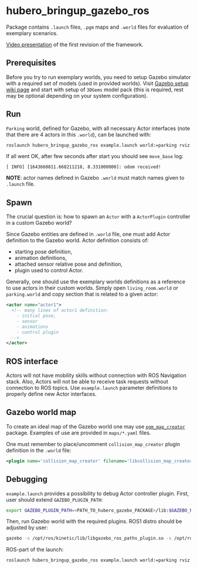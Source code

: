 # hubero_bringup_gazebo_ros

Package contains `.launch` files, `.pgm` maps and `.world` files for evaluation of exemplary scenarios.

[Video presentation](https://vimeo.com/397552304) of the first revision of the framework.

## Prerequisites

Before you try to run exemplary worlds, you need to setup Gazebo simulator with a required set of models (used in provided worlds). Visit [Gazebo setup wiki page](https://github.com/rayvburn/hubero/wiki/Gazebo-setup) and start with setup of `3DGems` model pack (this is required, rest may be optional depending on your system configuration).

## Run

`Parking` world, defined for Gazebo, with all necessary Actor interfaces (note that there are 4 actors in this `.world`), can be launched with:

```bash
roslaunch hubero_bringup_gazebo_ros example.launch world:=parking rviz:=true
```

If all went OK, after few seconds after start you should see `move_base` log:

```console
[ INFO] [1643660811.668211218, 8.331000000]: odom received!
```

**NOTE**: actor names defined in Gazebo `.world` must match names given to `.launch` file.

## Spawn

The crucial question is: how to spawn an `Actor` with a `ActorPlugin` controller in a custom Gazebo world?

Since Gazebo entities are defined in `.world` file, one must add Actor definition to the Gazebo world. Actor definition consists of:

- starting pose definition,
- animation definitions,
- attached sensor relative pose and definition,
- plugin used to control Actor.

Generally, one should use the exemplary worlds definitions as a reference to use actors in their custom worlds. Simply open `living_room.world` or `parking.world` and copy section that is related to a given actor:

```xml
<actor name="actor1">
  <!-- many lines of actor1 definition:
    - initial pose,
    - sensor
    - animations
    - control plugin
  -->
</actor>
```

## ROS interface

Actors will not have mobility skills without connection with ROS Navigation stack. Also, Actors will not be able to receive task requests without connection to ROS topics. Use `example.launch` parameter definitions to properly define new Actor interfaces.

## Gazebo world map

To create an ideal map of the Gazebo world one may use [`pgm_map_creator`](https://github.com/hyfan1116/pgm_map_creator) package. Examples of use are provided in `maps/*.yaml` files.

One must remember to place/uncomment `collision_map_creator` plugin definition in the `.world` file:

```xml
<plugin name='collision_map_creator' filename='libcollision_map_creator.so'/>
```

## Debugging

`example.launch` provides a possibility to debug Actor controller plugin. First, user should extend `GAZEBO_PLUGIN_PATH`:

```bash
export GAZEBO_PLUGIN_PATH=<PATH_TO_hubero_gazebo_PACKAGE>/lib:$GAZEBO_PLUGIN_PATH
```

Then, run Gazebo world with the required plugins. ROS1 distro should be adjusted by user:

```bash
gazebo -s /opt/ros/kinetic/lib/libgazebo_ros_paths_plugin.so -s /opt/ros/kinetic/lib/libgazebo_ros_api_plugin.so <PATH_TO_WORLD_FILE_DIR>/parking.world
```

ROS-part of the launch:

```bash
roslaunch hubero_bringup_gazebo_ros example.launch world:=parking rviz:=false gdb:=True
```
